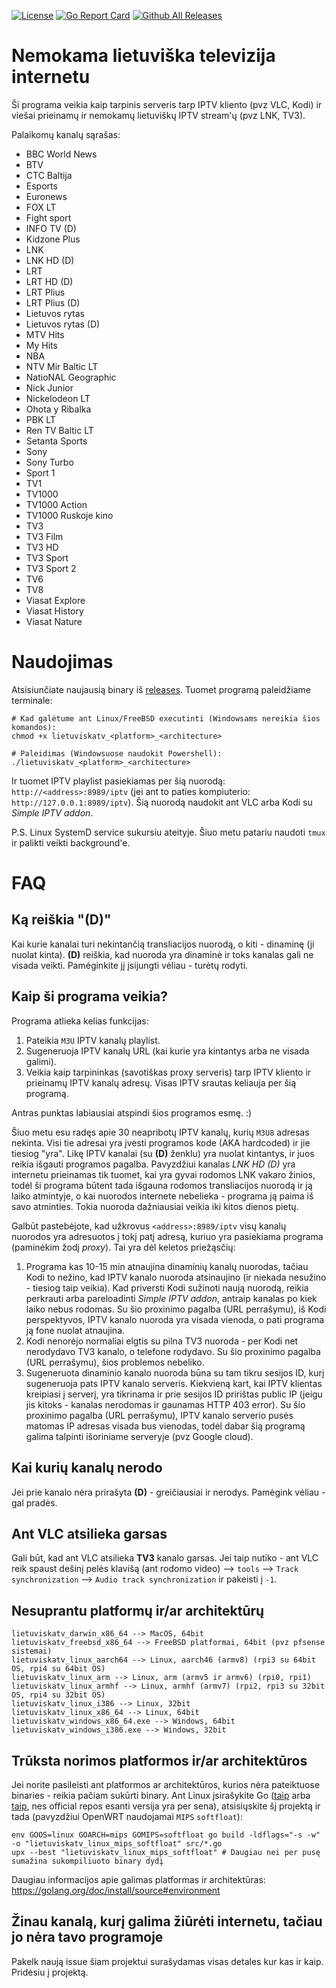 [![License](https://img.shields.io/github/license/erkexzcx/lietuviska-tv)](LICENSE)
[![Go Report Card](https://goreportcard.com/badge/github.com/erkexzcx/lietuviska-tv)](https://goreportcard.com/report/github.com/erkexzcx/lietuviska-tv)
[![Github All Releases](https://img.shields.io/github/downloads/erkexzcx/lietuviska-tv/total.svg)](https://github.com/erkexzcx/lietuviska-tv/releases)

# Nemokama lietuviška televizija internetu

Ši programa veikia kaip tarpinis serveris tarp IPTV kliento (pvz VLC, Kodi) ir viešai prieinamų ir nemokamų lietuviškų IPTV stream'ų (pvz LNK, TV3).

Palaikomų kanalų sąrašas:
* BBC World News
* BTV
* CTC Baltija
* Esports
* Euronews
* FOX LT
* Fight sport
* INFO TV (D)
* Kidzone Plus
* LNK
* LNK HD (D)
* LRT
* LRT HD (D)
* LRT Plius
* LRT Plius (D)
* Lietuvos rytas
* Lietuvos rytas (D)
* MTV Hits
* My Hits
* NBA
* NTV Mir Baltic LT
* NatioNAL Geographic
* Nick Junior
* Nickelodeon LT
* Ohota y Ribalka
* PBK LT
* Ren TV Baltic LT
* Setanta Sports
* Sony
* Sony Turbo
* Sport 1
* TV1
* TV1000
* TV1000 Action
* TV1000 Ruskoje kino
* TV3
* TV3 Film
* TV3 HD
* TV3 Sport
* TV3 Sport 2
* TV6
* TV8
* Viasat Explore
* Viasat History
* Viasat Nature

# Naudojimas

Atsisiunčiate naujausią binary iš [releases](https://github.com/erkexzcx/lietuviska-tv/releases). Tuomet programą paleidžiame terminale:
```
# Kad galėtume ant Linux/FreeBSD executinti (Windowsams nereikia šios komandos):
chmod +x lietuviskatv_<platform>_<architecture>

# Paleidimas (Windowsuose naudokit Powershell):
./lietuviskatv_<platform>_<architecture>
```
Ir tuomet IPTV playlist pasiekiamas per šią nuorodą: `http://<address>:8989/iptv` (jei ant to paties kompiuterio: `http://127.0.0.1:8989/iptv`). Šią nuorodą naudokit ant VLC arba Kodi su *Simple IPTV addon*.

P.S. Linux SystemD service sukursiu ateityje. Šiuo metu patariu naudoti `tmux` ir palikti veikti background'e.

# FAQ

## Ką reiškia "(D)"

Kai kurie kanalai turi nekintančią transliacijos nuorodą, o kiti - dinaminę (ji nuolat kinta). **(D)** reiškia, kad nuoroda yra dinaminė ir toks kanalas gali ne visada veikti. Pamėginkite jį įsijungti vėliau - turėtų rodyti.

## Kaip ši programa veikia?

Programa atlieka kelias funkcijas:
1. Pateikia `M3U` IPTV kanalų playlist.
2. Sugeneruoja IPTV kanalų URL (kai kurie yra kintantys arba ne visada galimi).
3. Veikia kaip tarpininkas (savotiškas proxy serveris) tarp IPTV kliento ir prieinamų IPTV kanalų adresų. Visas IPTV srautas keliauja per šią programą.

Antras punktas labiausiai atspindi šios programos esmę. :)

Šiuo metu esu radęs apie 30 neapribotų IPTV kanalų, kurių `M3U8` adresas nekinta. Visi tie adresai yra įvesti programos kode (AKA hardcoded) ir jie tiesiog "yra". Likę IPTV kanalai (su **(D)** ženklu) yra nuolat kintantys, ir juos reikia išgauti programos pagalba. Pavyzdžiui kanalas *LNK HD (D)* yra internetu prieinamas tik tuomet, kai yra gyvai rodomos LNK vakaro žinios, todėl ši programa būtent tada išgauna rodomos transliacijos nuorodą ir ją laiko atmintyje, o kai nuorodos internete nebelieka - programa ją paima iš savo atminties. Tokia nuoroda dažniausiai veikia iki kitos dienos pietų.

Galbūt pastebėjote, kad užkrovus `<address>:8989/iptv` visų kanalų nuorodos yra adresuotos į tokį patį adresą, kuriuo yra pasiekiama programa (paminėkim žodį *proxy*). Tai yra dėl keletos priežąsčių:
1. Programa kas 10-15 min atnaujina dinaminių kanalų nuorodas, tačiau Kodi to nežino, kad IPTV kanalo nuoroda atsinaujino (ir niekada nesužino - tiesiog taip veikia). Kad priversti Kodi sužinoti naują nuorodą, reikia perkrauti arba pareloadinti *Simple IPTV addon*, antraip kanalas po kiek laiko nebus rodomas. Su šio proxinimo pagalba (URL perrašymu), iš Kodi perspektyvos, IPTV kanalo nuoroda yra visada vienoda, o pati programa ją fone nuolat atnaujina.
2. Kodi nenorėjo normaliai elgtis su pilna TV3 nuoroda - per Kodi net nerodydavo TV3 kanalo, o telefone rodydavo. Su šio proxinimo pagalba (URL perrašymu), šios problemos nebeliko.
3. Sugeneruota dinaminio kanalo nuoroda būna su tam tikru sesijos ID, kurį sugeneruoja pats IPTV kanalo serveris. Kiekvieną kart, kai IPTV klientas kreipiasi į serverį, yra tikrinama ir prie sesijos ID pririštas public IP (jeigu jis kitoks - kanalas nerodomas ir gaunamas HTTP 403 error). Su šio proxinimo pagalba (URL perrašymu), IPTV kanalo serverio pusės matomas IP adresas visada bus vienodas, todėl dabar šią programą galima talpinti išoriniame serveryje (pvz Google cloud).

## Kai kurių kanalų nerodo

Jei prie kanalo nėra prirašyta **(D)** - greičiausiai ir nerodys. Pamėgink vėliau - gal pradės.

## Ant VLC atsilieka garsas

Gali būt, kad ant VLC atsilieka **TV3** kanalo garsas. Jei taip nutiko - ant VLC reik spaust dešinį pelės klavišą (ant rodomo video) --> `tools` --> `Track synchronization` --> `Audio track synchronization` ir pakeisti į `-1`.

## Nesuprantu platformų ir/ar architektūrų

```
lietuviskatv_darwin_x86_64 --> MacOS, 64bit
lietuviskatv_freebsd_x86_64 --> FreeBSD platformai, 64bit (pvz pfsense sistemai)
lietuviskatv_linux_aarch64 --> Linux, aarch46 (armv8) (rpi3 su 64bit OS, rpi4 su 64bit OS)
lietuviskatv_linux_arm --> Linux, arm (armv5 ir armv6) (rpi0, rpi1)
lietuviskatv_linux_armhf --> Linux, armhf (armv7) (rpi2, rpi3 su 32bit OS, rpi4 su 32bit OS)
lietuviskatv_linux_i386 --> Linux, 32bit
lietuviskatv_linux_x86_64 --> Linux, 64bit
lietuviskatv_windows_x86_64.exe --> Windows, 64bit
lietuviskatv_windows_i386.exe --> Windows, 32bit
```

## Trūksta norimos platformos ir/ar architektūros

Jei norite pasileisti ant platformos ar architektūros, kurios nėra pateiktuose binaries - reikia pačiam sukūrti binary. Ant Linux įsirašykite Go ([taip](https://golang.org/doc/install) arba [taip](https://www.digitalocean.com/community/tutorials/how-to-install-go-on-debian-9), nes official repos esanti versija yra per sena), atsisiųskite šį projektą ir tada (pavyzdžiui OpenWRT naudojamai `MIPS` `softfloat`):
```
env GOOS=linux GOARCH=mips GOMIPS=softfloat go build -ldflags="-s -w" -o "lietuviskatv_linux_mips_softfloat" src/*.go
upx --best "lietuviskatv_linux_mips_softfloat" # Daugiau nei per pusę sumažina sukompiliuoto binary dydį
```
Daugiau informacijos apie galimas platformas ir architektūras: https://golang.org/doc/install/source#environment

## Žinau kanalą, kurį galima žiūrėti internetu, tačiau jo nėra tavo programoje

Pakelk naują issue šiam projektui surašydamas visas detales kur kas ir kaip. Pridėsiu į projektą.
